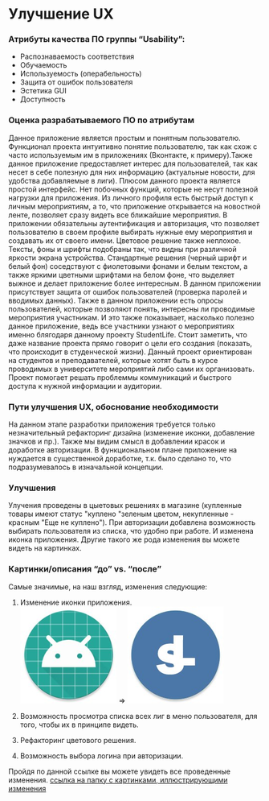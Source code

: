 # Улучшение UX

### Атрибуты качества ПО группы “Usability”:
- Распознаваемость соответствия
- Обучаемость
- Используемость (операбельность)
- Защита от ошибок пользователя
- Эстетика GUI
- Доступность

### Оценка разрабатываемого ПО по атрибутам

Данное приложение является простым и понятным пользователю. Функционал проекта
интуитивно понятие пользователю, так как схож с часто используемым им в приложениях
(Вконтакте, к примеру).Также данное приложение предоставляет интерес для пользователей, так
как несет в себе полезную для них информацию (актуальные новости, для удобства добавляемые в лиги).
Плюсом данного проекта является простой интерфейс. Нет побочных функций, которые не несут полезной нагрузки для приложения. Из личного
профиля есть быстрый доступ к личным мероприятиям, а то, что приложение открывается на новостной ленте, позволяет сразу видеть все ближайшие мероприятия.
В приложении обязательны аутентификация и авторизация, что позволяет пользователю в своем профиле выбирать нужные ему мероприятия и создавать их от своего имени.
Цветовое решение также неплохое. Тексты, фоны и шрифты подобраны так, что видны при различной яркости экрана
устройства. Стандартные решения (черный шрифт и белый фон) соседствуют с фиолетовыми фонами и белым текстом,
а также яркими цветными шрифтами на белом фоне, что выделяет выжное и делает приложение более интересным.
В данном приложении присутствует защита от ошибок пользователей (проверка паролей и вводимых данных). Также в данном приложении
есть опросы пользователей, которые позволяют понять, интересны ли проводимые мероприятия участникам. И это также показывает,
насколько полезно данное приложение, ведь все участники узнают о мероприятиях именно блягодаря данному проекту StudentLife.
Стоит заметить, что даже название проекта прямо говорит о цели его создания (показать, что происходит в студенческой жизни).
Данный проект ориентирован на студентов и преподавателей, которые хотят быть в курсе проводимых в университете мероприятий либо сами
их организовать. Проект помогает решать проблеммы коммуникаций и быстрого доступа к нужной информации и аудитории.

### Пути улучшения UX, обоснование необходимости
На данном этапе разработки приложения требуется только незначительный рефакторинг дизайна (изменение иконки, добавление значков и пр.).
Также мы видим смысл в добавлении красок и доработке авторизации.
В функциональном плане приложение на нуждается в существенной доработке, т.к. было сделано то, что подразумевалось
в изначальной концепции.
### Улучшения
Улучения проведены в цыетовых решениях в магазине (купленные товары имеют статус "куплено "зеленым цветом, некупленные - красным "Еще не куплено"). При авторизации добавлена возможность выбирать пользователя из списка, что удобно при работе. И изменена иконка приложения. Другие такого же рода изменения вы можете видеть на картинках.
### Картинки/описания “до” vs. “после”
Самые значимые, на наш взгляд, изменения следующие:

1. Изменение иконки приложения.  
![До](https://github.com/550502daryachyruk/StudentLife/blob/master/Documentation/ReportAboutUX/examplesUX/icon/icon_before.jpg) =>
![После](https://github.com/550502daryachyruk/StudentLife/blob/master/Documentation/ReportAboutUX/examplesUX/icon/icon_after1.jpg)  

2. Возможность просмотра списка всех лиг в меню пользователя, для того, чтобы их в принципе видеть.

3. Рефакторинг цветового решения.

4. Возможность выбора логина при авторизации.


Пройдя по данной ссылке вы можете увидеть все проведенные изменения.
[ссылка на папку с картинками, иллюстрирующими изменения](https://github.com/550502daryachyruk/StudentLife/tree/master/Documentation/ReportAboutUX/examplesUX)
